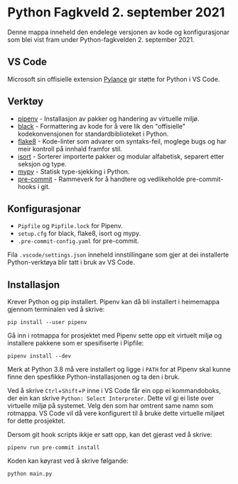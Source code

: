 # Python Fagkveld 2. september 2021

Denne mappa inneheld den endelege versjonen av kode og konfigurasjonar som blei vist fram under Python-fagkvelden 2. september 2021.

## VS Code 

Microsoft sin offisielle extension [Pylance](https://marketplace.visualstudio.com/items?itemName=ms-python.vscode-pylance) gir støtte for Python i VS Code.

## Verktøy

* [pipenv](https://pipenv.pypa.io/en/latest/) - Installasjon av pakker og handering av virtuelle miljø.
* [black](https://github.com/psf/black) - Formattering av kode for å vere lik den "offisielle" kodekonvensjonen for standardbiblioteket i Python.
* [flake8](https://flake8.pycqa.org/en/latest/) - Kode-linter som advarer om syntaks-feil, moglege bugs og har meir kontroll på innhald framfor stil.
* [isort](https://github.com/PyCQA/isort) - Sorterer importerte pakker og modular alfabetisk, separert etter seksjon og type.
* [mypy](http://mypy-lang.org/) - Statisk type-sjekking i Python.
* [pre-commit](https://pre-commit.com/) - Rammeverk for å handtere og vedlikeholde pre-commit-hooks i git.


## Konfigurasjonar 

* `Pipfile` og `Pipfile.lock` for Pipenv. 
* `setup.cfg` for black, flake8, isort og mypy.
* `.pre-commit-config.yaml` for pre-commit.

Fila `.vscode/settings.json` inneheld innstillingane som gjer at dei installerte Python-verktøya blir tatt i bruk av VS Code.


## Installasjon 

Krever Python og pip installert. Pipenv kan då bli installert i heimemappa gjennom terminalen ved å skrive: 

```pip install --user pipenv```

Gå inn i rotmappa for prosjektet med Pipenv sette opp eit virtuelt miljø og installere pakkene som er spesifiserte i Pipfile:

```pipenv install --dev```

Merk at Python 3.8 må vere installert og ligge i `PATH` for at Pipenv skal kunne finne den spesfikke Python-installasjonen og ta den i bruk.

Ved å skrive `Ctrl`+`Shift`+`P` inne i VS Code får ein opp ei kommandoboks, der ein kan skrive `Python: Select Interpreter`. Dette vil gi ei liste over virtuelle miljø på systemet. Velg den som har omtrent same namn som rotmappa. VS Code vil då vere konfigurert til å bruke dette virtuelle miljøet for dette prosjektet.

Dersom git hook scripts ikkje er satt opp, kan det gjerast ved å skrive:

```pipenv run pre-commit install```

Koden kan køyrast ved å skrive følgande:

```python main.py```
